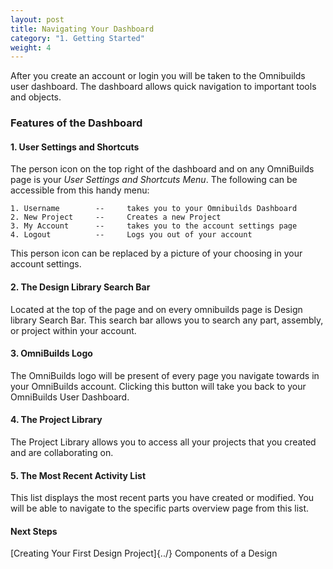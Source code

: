 ```yaml
---
layout: post
title: Navigating Your Dashboard
category: "1. Getting Started"
weight: 4
---
```


After you create an account or login you will be taken to the Omnibuilds user dashboard. The dashboard allows quick navigation to important tools and objects.


### **Features of the Dashboard** ###

#### **1. User Settings and Shortcuts** ####

The person icon on the top right of the dashboard and on any OmniBuilds page is your *User Settings and 
Shortcuts Menu*. The following can be accessible from this handy menu:
	
	1. Username        --     takes you to your Omnibuilds Dashboard
	2. New Project     --     Creates a new Project
	3. My Account      --     takes you to the account settings page
	4. Logout          --     Logs you out of your account

This person icon can be replaced by a picture of your choosing in your account settings.


#### **2. The Design Library Search Bar** ####

Located at the top of the page and on every omnibuilds page is Design library Search Bar. This search bar allows you to search any part, assembly, or project within your account.


#### **3. OmniBuilds Logo** ####		

The OmniBuilds logo will be present of every page you navigate towards in your OmniBuilds account. Clicking this button will take you back to your OmniBuilds User Dashboard.


#### **4. The Project Library** ####

The Project Library allows you to access all your projects that you created and are collaborating on.


#### **5. The Most Recent Activity List** ####

This list displays the most recent parts you have created or modified. You will be able to navigate to the specific parts overview page from this list.





#### Next Steps ####

[Creating Your First Design Project]{../}
Components of a Design



